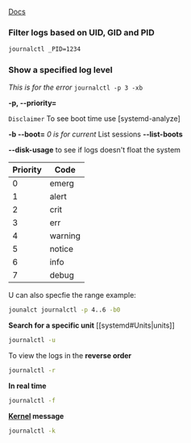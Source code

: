 
[Docs](https://linuxhandbook.com/journalctl-command/)
### Filter logs based on UID, GID and PID
```bash 
journalctl _PID=1234
```
### Show a specified log level

*This is for the error*
`journalctl -p 3 -xb`

**-p, --priority=**

`Disclaimer` To see boot time use 
[systemd-analyze]


**-b --boot=** *0 is for current*
	List sessions **--list-boots**

**--disk-usage** to see if logs doesn't float the system 

| Priority | Code    |
|----------|---------|
| 0        | emerg   |
| 1        | alert   |
| 2        | crit    |
| 3        | err     |
| 4        | warning |
| 5        | notice  |
| 6        | info    |
| 7        | debug   |


U can  also specfie  the range 
example:

```bash
jounalct journalctl -p 4..6 -b0
```
**Search for a specific unit**
[[systemd#Units|units]]
```bash
journalctl -u
```





To view the logs in the **reverse order**

```bash
journalctl -r
```

**In real time**

```bash
journalctl -f
```

**[Kernel](/obisdian_ntoes/notes_obsidian/Linux/Kernel/Kernel.md) message**

```bash
journalctl -k
```


